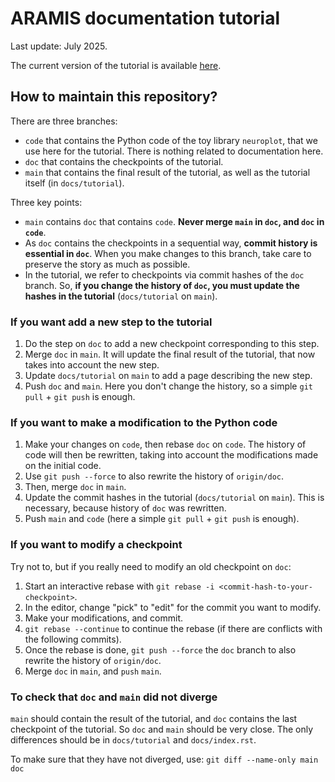 # ARAMIS documentation tutorial

Last update: July 2025.

The current version of the tutorial is available [here](https://www.aramislab.fr/tuto-doc/tutorial/index.html).

## How to maintain this repository?

There are three branches:
- `code` that contains the Python code of the toy library `neuroplot`, that we
use here for the tutorial. There is nothing related to documentation here.
- `doc` that contains the checkpoints of the tutorial.
- `main` that contains the final result of the tutorial, as well as the tutorial itself (in `docs/tutorial`).

Three key points:
- `main` contains `doc` that contains `code`. **Never merge `main` in `doc`, and `doc` in `code`**.
- As `doc` contains the checkpoints in a sequential way, **commit history is essential in `doc`**. When you make changes to this branch, take care to preserve the story as much as possible.
- In the tutorial, we refer to checkpoints via commit hashes of the `doc` branch. So, **if you change the history of `doc`, you must update the hashes in the tutorial** (`docs/tutorial` on `main`).

### If you want add a new step to the tutorial

1. Do the step on `doc` to add a new checkpoint corresponding to this step.
2. Merge `doc` in `main`. It will update the final result of the tutorial, that now
takes into account the new step.
3. Update `docs/tutorial` on `main` to add a page describing the new step.
4. Push `doc` and `main`. Here you don't change the history, so a simple `git pull` + `git push` is enough.

### If you want to make a modification to the Python code

1. Make your changes on `code`, then rebase `doc` on `code`. The history of code will then be rewritten, taking into account the modifications made on the initial code.
2. Use `git push --force` to also rewrite the history of `origin/doc`.
3. Then, merge `doc` in `main`.
4. Update the commit hashes in the tutorial (`docs/tutorial` on `main`). This is necessary, because
history of `doc` was rewritten.
5. Push `main` and `code` (here a simple `git pull` + `git push` is enough).

### If you want to modify a checkpoint

Try not to, but if you really need to modify an old checkpoint on `doc`:

1. Start an interactive rebase with `git rebase -i <commit-hash-to-your-checkpoint>`.
2. In the editor, change "pick" to "edit" for the commit you want to modify.
3. Make your modifications, and commit.
4. `git rebase --continue` to continue the rebase (if there are conflicts with the following
commits).
5. Once the rebase is done, `git push --force` the `doc` branch to also rewrite the history of `origin/doc`.
6. Merge `doc` in `main`, and `push` `main`.

### To check that `doc` and `main` did not diverge

`main` should contain the result of the tutorial, and `doc` contains the last checkpoint of the tutorial.
So `doc` and `main` should be very close. The only differences should be in `docs/tutorial` and `docs/index.rst`.

To make sure that they have not diverged, use: `git diff --name-only main doc`